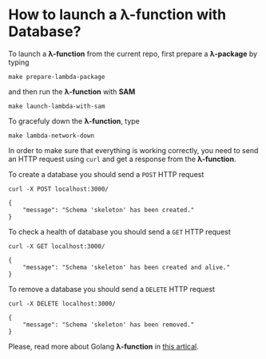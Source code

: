 # How to launch a λ-function with Database?

To launch a __λ-function__ from the current repo, first prepare a __λ-package__ by typing
```
make prepare-lambda-package
```
and then run the __λ-function__ with __SAM__
```
make launch-lambda-with-sam
```

To gracefuly down the __λ-function__, type
```
make lambda-network-down
```

In order to make sure that everything is working correctly, you need to send an HTTP request using `curl` and get a response from the __λ-function__.

To create a database you should send a `POST` HTTP request
```
curl -X POST localhost:3000/

{
    "message": "Schema 'skeleton' has been created."
}
```

To check a health of database you should send a `GET` HTTP request
```
curl -X GET localhost:3000/

{
    "message": "Schema 'skeleton' has been created and alive."
}
```

To remove a database you should send a `DELETE` HTTP request
```
curl -X DELETE localhost:3000/

{
    "message": "Schema 'skeleton' has been removed."
}
```

Please, read more about Golang __λ-function__ in [this artical](https://teletype.in/@alexander.semyannikov/golang-lambda-function).
